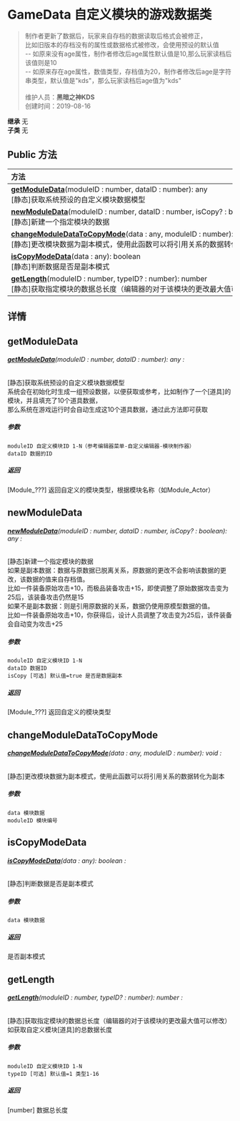 # GameData 自定义模块的游戏数据类
>制作者更新了数据后，玩家来自存档的数据读取后格式会被修正，<br>比如旧版本的存档没有的属性或数据格式被修改，会使用预设的默认值<br>-- 如原来没有age属性，制作者修改后age属性默认值是10,那么玩家读档后该值则是10<br>-- 如原来存在age属性，数值类型，存档值为20，制作者修改后age是字符串类型，默认值是"kds"，那么玩家读档后age值为"kds"<br><br>
>维护人员：**黑暗之神KDS**  
>创建时间：2019-08-16

**继承**  无<br>
**子类**  无<br>


## Public 方法
|<div style="width:1000px;text-align:left" >方法</div>   |
| ---  |
| **[getModuleData](#getmoduledata)**(moduleID : number,  dataID : number): any<br>[静态]获取系统预设的自定义模块数据模型
| **[newModuleData](#newmoduledata)**(moduleID : number,  dataID : number,  isCopy? : boolean): any<br>[静态]新建一个指定模块的数据
| **[changeModuleDataToCopyMode](#changemoduledatatocopymode)**(data : any,  moduleID : number): void<br>[静态]更改模块数据为副本模式，使用此函数可以将引用关系的数据转化为副本
| **[isCopyModeData](#iscopymodedata)**(data : any): boolean<br>[静态]判断数据是否是副本模式
| **[getLength](#getlength)**(moduleID : number,  typeID? : number): number<br>[静态]获取指定模块的数据总长度（编辑器的对于该模块的更改最大值可以修改）

## 详情



## getModuleData
###### **[getModuleData](#getmoduledata)**(moduleID : number,  dataID : number): any :
[静态]获取系统预设的自定义模块数据模型<br>
系统会在初始化时生成一组预设数据，以便获取或参考，比如制作了一个[道具]的模块，并且填充了10个道具数据，<br>
那么系统在游戏运行时会自动生成这10个道具数据，通过此方法即可获取
##### 参数
	moduleID 自定义模块ID 1-N（参考编辑器菜单-自定义编辑器-模块制作器）
	dataID 数据的ID

##### 返回
[Module_???] 返回自定义的模块类型，根据模块名称（如Module_Actor）

## newModuleData
###### **[newModuleData](#newmoduledata)**(moduleID : number,  dataID : number,  isCopy? : boolean): any :
[静态]新建一个指定模块的数据<br>
如果是副本数据：数据与原数据已脱离关系，原数据的更改不会影响该数据的更改，该数据的值来自存档值。<br>
比如一件装备原始攻击+10，而极品装备攻击+15，即使调整了原始数据攻击变为25后，该装备攻击仍然是15<br>
如果不是副本数据：则是引用原数据的关系，数据仍使用原模型数据的值。<br>
比如一件装备原始攻击+10，你获得后，设计人员调整了攻击变为25后，该件装备会自动变为攻击+25
##### 参数
	moduleID 自定义模块ID 1-N
	dataID 数据ID
	isCopy [可选] 默认值=true 是否是数据副本

##### 返回
[Module_???] 返回自定义的模块类型

## changeModuleDataToCopyMode
###### **[changeModuleDataToCopyMode](#changemoduledatatocopymode)**(data : any,  moduleID : number): void :
[静态]更改模块数据为副本模式，使用此函数可以将引用关系的数据转化为副本
##### 参数
	data 模块数据
	moduleID 模块编号



## isCopyModeData
###### **[isCopyModeData](#iscopymodedata)**(data : any): boolean :
[静态]判断数据是否是副本模式
##### 参数
	data 模块数据

##### 返回
是否副本模式

## getLength
###### **[getLength](#getlength)**(moduleID : number,  typeID? : number): number :
[静态]获取指定模块的数据总长度（编辑器的对于该模块的更改最大值可以修改）<br>
如获取自定义模块[道具]的总数据长度
##### 参数
	moduleID 自定义模块ID 1-N
	typeID [可选] 默认值=1 类型1-16

##### 返回
[number] 数据总长度



